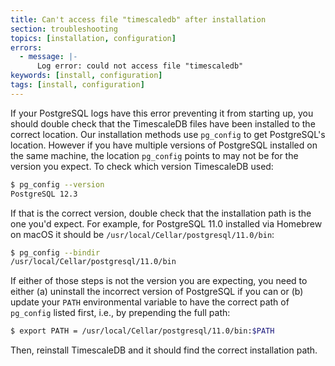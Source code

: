 ```yaml
---
title: Can't access file "timescaledb" after installation
section: troubleshooting
topics: [installation, configuration]
errors:
  - message: |-
      Log error: could not access file "timescaledb"
keywords: [install, configuration]
tags: [install, configuration]
---
```


<!---
* Keep this section in alphabetical order
* Use this format for writing troubleshooting sections:
 - Cause: What causes the problem?
 - Consequence: What does the user see when they hit this problem?
 - Fix/Workaround: What can the user do to fix or work around the problem? Provide a "Resolving" Procedure if required.
 - Result: When the user applies the fix, what is the result when the same action is applied?
* Copy this comment at the top of every troubleshooting page
-->

If your PostgreSQL logs have this error preventing it from starting up,
you should double check that the TimescaleDB files have been installed
to the correct location. Our installation methods use `pg_config` to
get PostgreSQL's location. However if you have multiple versions of
PostgreSQL installed on the same machine, the location `pg_config`
points to may not be for the version you expect. To check which
version TimescaleDB used:

```bash
$ pg_config --version
PostgreSQL 12.3
```

If that is the correct version, double check that the installation path is
the one you'd expect. For example, for PostgreSQL 11.0 installed via
Homebrew on macOS it should be `/usr/local/Cellar/postgresql/11.0/bin`:

```bash
$ pg_config --bindir
/usr/local/Cellar/postgresql/11.0/bin
```

If either of those steps is not the version you are expecting, you need
to either (a) uninstall the incorrect version of PostgreSQL if you can or
(b) update your `PATH` environmental variable to have the correct
path of `pg_config` listed first, i.e., by prepending the full path:

```bash
$ export PATH = /usr/local/Cellar/postgresql/11.0/bin:$PATH
```
Then, reinstall TimescaleDB and it should find the correct installation
path.
